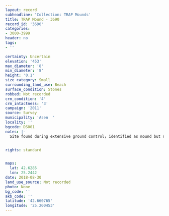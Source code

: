 ```yaml
---
layout: record
subheadline: 'Collection: TRAP Mounds'
title: TRAP Mound - 3690
record_id: '3690'
categories:
- 3000-3999
header: no
tags:
- ''

certainty: Uncertain
elevation: '453'
max_diameter: '8'
min_diameter: '8'
height: '0.1'
size_category: Small
surrounding_land_use: Beach
surface_condition: Stones
robbed: Not recorded
crm_condition: '4'
crm_intactness: '3'
campaign: '2011'
source: Survey
municipality: 'Asen  '
locality: ''
bgcode: DS001
notes: |-
  Site found during extensive ground control; identified as mound but not fully registered.


rights: standard


maps:
  lat: 42.6285
  lon: 25.2442
date: 2018-08-30
land_use_source: Not recorded
photo: None
bg_code: ''
akb_code: ''
latitude: '42.660765'
longitude: '25.200453'
---
```

